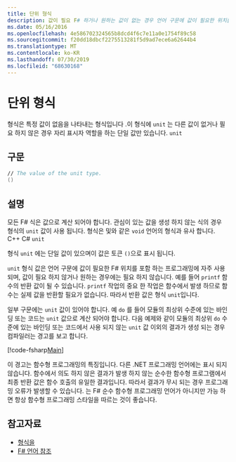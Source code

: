 ```yaml
---
title: 단위 형식
description: 값이 필요 F# 하거나 원하는 값이 없는 경우 언어 구문에 값이 필요한 위치를 저장 하는 데 ' unit ' 형식이 자주 사용 되는 방법을 알아봅니다.
ms.date: 05/16/2016
ms.openlocfilehash: 4e586702324565b8dcd4f6c7e11a0e1754f89c58
ms.sourcegitcommit: f20dd18dbcf2275513281f5d9ad7ece6a62644b4
ms.translationtype: MT
ms.contentlocale: ko-KR
ms.lasthandoff: 07/30/2019
ms.locfileid: "68630168"
---
```

# <a name="unit-type"></a>단위 형식

형식은 특정 값이 없음을 나타내는 형식입니다 .이 형식에 `unit` 는 다른 값이 없거나 필요 하지 않은 경우 자리 표시자 역할을 하는 단일 값만 있습니다. `unit`

## <a name="syntax"></a>구문

```fsharp
// The value of the unit type.
()
```

## <a name="remarks"></a>설명

모든 F# 식은 값으로 계산 되어야 합니다. 관심이 있는 값을 생성 하지 않는 식의 경우 형식의 `unit` 값이 사용 됩니다. 형식은 및와 같은 `void` 언어의 형식과 유사 합니다. C++ C# `unit`

형식 `unit` 에는 단일 값이 있으며이 값은 토큰 `()`으로 표시 됩니다.

`unit` 형식 값은 언어 구문에 값이 필요한 F# 위치를 포함 하는 프로그래밍에 자주 사용 되며, 값이 필요 하지 않거나 원하는 경우에는 필요 하지 않습니다. 예를 들어 `printf` 함수의 반환 값이 될 수 있습니다. `printf` 작업의 중요 한 작업은 함수에서 발생 하므로 함수는 실제 값을 반환할 필요가 없습니다. 따라서 반환 값은 형식 `unit`입니다.

일부 구문에는 `unit` 값이 있어야 합니다. 예 `do` 를 들어 모듈의 최상위 수준에 있는 바인딩 또는 코드는 `unit` 값으로 계산 되어야 합니다. 다음 예제와 같이 모듈의 최상위 `do` 수준에 있는 바인딩 또는 코드에서 사용 되지 않는 `unit` 값 이외의 결과가 생성 되는 경우 컴파일러는 경고를 보고 합니다.

[!code-fsharp[Main](~/samples/snippets/fsharp/lang-ref-1/snippet901.fs)]

이 경고는 함수형 프로그래밍의 특징입니다. 다른 .NET 프로그래밍 언어에는 표시 되지 않습니다. 함수에서 의도 하지 않은 결과가 발생 하지 않는 순수한 함수형 프로그램에서 최종 반환 값은 함수 호출의 유일한 결과입니다. 따라서 결과가 무시 되는 경우 프로그래밍 오류가 발생할 수 있습니다. 는 F# 순수 함수형 프로그래밍 언어가 아니지만 가능 하면 항상 함수형 프로그래밍 스타일을 따르는 것이 좋습니다.

## <a name="see-also"></a>참고자료

- [형식을](primitive-types.md)
- [F# 언어 참조](index.md)
